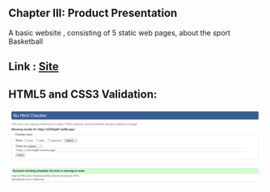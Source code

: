 ## Chapter III: Product Presentation

A basic website , consisting of 5 static web pages, about the sport Basketball

## Link : [Site](www.inf23tig07.netlify.app)



## HTML5 and CSS3 Validation: 

![Validation](../img/W3.png)
